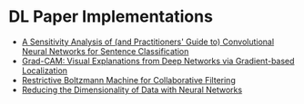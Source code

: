 # DL Paper Implementations


 - [A Sensitivity Analysis of (and Practitioners' Guide to) Convolutional Neural Networks for Sentence Classification](https://arxiv.org/abs/1510.03820)
-  [Grad-CAM: Visual Explanations from Deep Networks via Gradient-based Localization](https://arxiv.org/abs/1610.02391)
-  [Restrictive Boltzmann Machine for Collaborative Filtering](https://www.cs.toronto.edu/~rsalakhu/papers/rbmcf.pdf)
-  [Reducing the Dimensionality of Data with Neural Networks](https://www.cs.toronto.edu/~hinton/absps/science.pdf)
